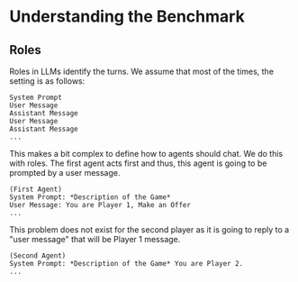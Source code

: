 # Understanding the Benchmark

## Roles

Roles in LLMs identify the turns. We assume that most of the times, the setting is as follows:

```
System Prompt
User Message
Assistant Message
User Message
Assistant Message
...
```
This makes a bit complex to define how to agents should chat. We 
do this with roles. The first agent acts first and thus, this agent is going to
be prompted by a user message.

```
(First Agent)
System Prompt: *Description of the Game*
User Message: You are Player 1, Make an Offer
...
```
This problem does not exist for the second player as it is going to reply to a "user message" that will
be Player 1 message.

```
(Second Agent)
System Prompt: *Description of the Game* You are Player 2. 
...
```